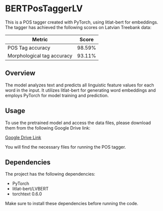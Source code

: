 # BERTPosTaggerLV

This is a POS tagger created with PyTorch, using litlat-bert for embeddings. The tagger has achieved the following scores on Latvian Treebank data:

| Metric                     | Score    |
|----------------------------|----------|
| POS Tag accuracy           | 98.59%   |
| Morphological tag accuracy | 93.11%   |

## Overview

The model analyzes text and predicts all linguistic feature values for each word in the input. It utilizes litlat-bert for generating word embeddings and employs PyTorch for model training and prediction.

## Usage

To use the pretrained model and access the data files, please download them from the following Google Drive link:

[Google Drive Link](https://drive.google.com/drive/folders/1JDY4ZYleB01GLzhKzz-TiyRktSg-hmQg?usp=sharing)

You will find the necessary files for running the POS tagger.

## Dependencies

The project has the following dependencies:

- PyTorch
- litlat-bert/LVBERT
- torchtext 0.6.0

Make sure to install these dependencies before running the code.
